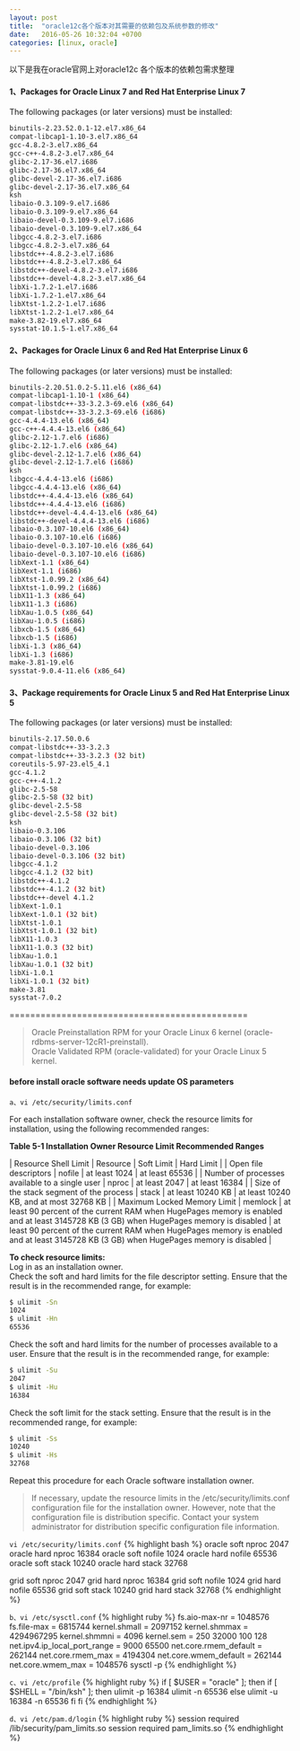 ```yaml
---
layout: post
title:  "oracle12c各个版本对其需要的依赖包及系统参数的修改"
date:   2016-05-26 10:32:04 +0700
categories: [linux, oracle]
---
```


以下是我在oracle官网上对oracle12c 各个版本的依赖包需求整理

#### 1、Packages for Oracle Linux 7 and Red Hat Enterprise Linux 7  

The following packages (or later versions) must be installed:  
```Bash
binutils-2.23.52.0.1-12.el7.x86_64 
compat-libcap1-1.10-3.el7.x86_64 
gcc-4.8.2-3.el7.x86_64 
gcc-c++-4.8.2-3.el7.x86_64 
glibc-2.17-36.el7.i686 
glibc-2.17-36.el7.x86_64 
glibc-devel-2.17-36.el7.i686 
glibc-devel-2.17-36.el7.x86_64 
ksh
libaio-0.3.109-9.el7.i686 
libaio-0.3.109-9.el7.x86_64 
libaio-devel-0.3.109-9.el7.i686 
libaio-devel-0.3.109-9.el7.x86_64 
libgcc-4.8.2-3.el7.i686 
libgcc-4.8.2-3.el7.x86_64 
libstdc++-4.8.2-3.el7.i686 
libstdc++-4.8.2-3.el7.x86_64 
libstdc++-devel-4.8.2-3.el7.i686 
libstdc++-devel-4.8.2-3.el7.x86_64 
libXi-1.7.2-1.el7.i686 
libXi-1.7.2-1.el7.x86_64 
libXtst-1.2.2-1.el7.i686 
libXtst-1.2.2-1.el7.x86_64 
make-3.82-19.el7.x86_64 
sysstat-10.1.5-1.el7.x86_64 
```

#### 2、Packages for Oracle Linux 6 and Red Hat Enterprise Linux 6  

The following packages (or later versions) must be installed:  
```Bash
binutils-2.20.51.0.2-5.11.el6 (x86_64)
compat-libcap1-1.10-1 (x86_64)
compat-libstdc++-33-3.2.3-69.el6 (x86_64)
compat-libstdc++-33-3.2.3-69.el6 (i686)
gcc-4.4.4-13.el6 (x86_64)
gcc-c++-4.4.4-13.el6 (x86_64)
glibc-2.12-1.7.el6 (i686)
glibc-2.12-1.7.el6 (x86_64)
glibc-devel-2.12-1.7.el6 (x86_64)
glibc-devel-2.12-1.7.el6 (i686)
ksh
libgcc-4.4.4-13.el6 (i686)
libgcc-4.4.4-13.el6 (x86_64)
libstdc++-4.4.4-13.el6 (x86_64)
libstdc++-4.4.4-13.el6 (i686)
libstdc++-devel-4.4.4-13.el6 (x86_64)
libstdc++-devel-4.4.4-13.el6 (i686)
libaio-0.3.107-10.el6 (x86_64)
libaio-0.3.107-10.el6 (i686)
libaio-devel-0.3.107-10.el6 (x86_64)
libaio-devel-0.3.107-10.el6 (i686)
libXext-1.1 (x86_64)
libXext-1.1 (i686)
libXtst-1.0.99.2 (x86_64)
libXtst-1.0.99.2 (i686)
libX11-1.3 (x86_64)
libX11-1.3 (i686)
libXau-1.0.5 (x86_64)
libXau-1.0.5 (i686)
libxcb-1.5 (x86_64)
libxcb-1.5 (i686)
libXi-1.3 (x86_64)
libXi-1.3 (i686)
make-3.81-19.el6
sysstat-9.0.4-11.el6 (x86_64)
```

#### 3、Package requirements for Oracle Linux 5 and Red Hat Enterprise Linux 5  

The following packages (or later versions) must be installed:  
```Bash
binutils-2.17.50.0.6
compat-libstdc++-33-3.2.3
compat-libstdc++-33-3.2.3 (32 bit)
coreutils-5.97-23.el5_4.1
gcc-4.1.2
gcc-c++-4.1.2
glibc-2.5-58
glibc-2.5-58 (32 bit)
glibc-devel-2.5-58
glibc-devel-2.5-58 (32 bit)
ksh
libaio-0.3.106
libaio-0.3.106 (32 bit)
libaio-devel-0.3.106
libaio-devel-0.3.106 (32 bit)
libgcc-4.1.2
libgcc-4.1.2 (32 bit)
libstdc++-4.1.2
libstdc++-4.1.2 (32 bit)
libstdc++-devel 4.1.2
libXext-1.0.1
libXext-1.0.1 (32 bit)
libXtst-1.0.1
libXtst-1.0.1 (32 bit)
libX11-1.0.3
libX11-1.0.3 (32 bit)
libXau-1.0.1
libXau-1.0.1 (32 bit)
libXi-1.0.1
libXi-1.0.1 (32 bit) 
make-3.81
sysstat-7.0.2
```

==============================================  

> Oracle Preinstallation RPM for your Oracle Linux 6 kernel (oracle-rdbms-server-12cR1-preinstall).  
> Oracle Validated RPM (oracle-validated) for your Oracle Linux 5 kernel.  

#### before install oracle software needs update OS parameters

`a、vi /etc/security/limits.conf`

For each installation software owner, check the resource limits for installation, using the following recommended ranges:  

**Table 5-1 Installation Owner Resource Limit Recommended Ranges**  

| Resource Shell Limit	| Resource | Soft Limit | Hard Limit |
| Open file descriptors | nofile | at least 1024 | at least 65536 |
| Number of processes available to a single user | nproc | at least 2047 | at least 16384 |
| Size of the stack segment of the process | stack | at least 10240 KB | at least 10240 KB, and at most 32768 KB |
| Maximum Locked Memory Limit | memlock | at least 90 percent of the current RAM when HugePages memory is enabled and at least 3145728 KB (3 GB) when HugePages memory is disabled | at least 90 percent of the current RAM when HugePages memory is enabled and at least 3145728 KB (3 GB) when HugePages memory is disabled |

**To check resource limits:**  
Log in as an installation owner.  
Check the soft and hard limits for the file descriptor setting. Ensure that the result is in the recommended range, for example:  
```Bash
$ ulimit -Sn
1024
$ ulimit -Hn
65536
```
Check the soft and hard limits for the number of processes available to a user. Ensure that the result is in the recommended range, for example:  
```Bash
$ ulimit -Su
2047
$ ulimit -Hu
16384
```
Check the soft limit for the stack setting. Ensure that the result is in the recommended range, for example:  
```Bash
$ ulimit -Ss
10240
$ ulimit -Hs
32768
```
Repeat this procedure for each Oracle software installation owner.  

> If necessary, update the resource limits in the /etc/security/limits.conf configuration file for the installation owner. However, note that the configuration file is distribution specific. Contact your system administrator for distribution specific configuration file information.  

`vi /etc/security/limits.conf`
{% highlight bash %}
oracle soft nproc 2047
oracle hard nproc 16384
oracle soft nofile 1024
oracle hard nofile 65536
oracle soft stack 10240
oracle hard stack 32768

grid soft nproc 2047
grid hard nproc 16384
grid soft nofile 1024
grid hard nofile 65536
grid soft stack 10240
grid hard stack 32768
{% endhighlight %}

`b、vi /etc/sysctl.conf`
{% highlight ruby %}
fs.aio-max-nr = 1048576
fs.file-max = 6815744
kernel.shmall = 2097152
kernel.shmmax = 4294967295
kernel.shmmni = 4096
kernel.sem = 250 32000 100 128
net.ipv4.ip_local_port_range = 9000 65500
net.core.rmem_default = 262144
net.core.rmem_max = 4194304
net.core.wmem_default = 262144
net.core.wmem_max = 1048576
sysctl -p
{% endhighlight %}

`c、vi /etc/profile`
{% highlight ruby %}
if [ $USER = "oracle" ]; then 
if [ $SHELL = "/bin/ksh" ]; then 
ulimit -p 16384 
ulimit -n 65536 
else 
ulimit -u 16384 -n 65536 
fi
fi
{% endhighlight %}

`d、vi /etc/pam.d/login`
{% highlight ruby %}
session required /lib/security/pam_limits.so 
session required pam_limits.so
{% endhighlight %}
